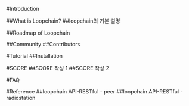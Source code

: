 #Introduction

##What is Loopchain?
##loopchain의 기본 설명

##Roadmap of Loopchain

##Community
##Contributors

#Tutorial
##Installation

#SCORE
##SCORE 작성 1
##SCORE 작성 2

#FAQ

#Reference
##loopchain API-RESTful - peer
##loopchain API-RESTful - radiostation